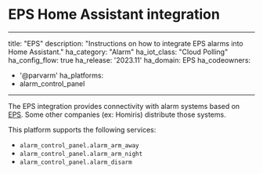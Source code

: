 # EPS Home Assistant integration

---
title: "EPS"
description: "Instructions on how to integrate EPS alarms into Home Assistant."
ha_category: "Alarm"
ha_iot_class: "Cloud Polling"
ha_config_flow: true
ha_release: '2023.11'
ha_domain: EPS
ha_codeowners:
  - '@parvarm'
ha_platforms:
  - alarm_control_panel
---

The EPS integration provides connectivity with alarm systems based on [EPS](https://www.eps.fr/). Some other companies (ex: Homiris) distribute those systems.

This platform supports the following services:

- `alarm_control_panel.alarm_arm_away`
- `alarm_control_panel.alarm_arm_night`
- `alarm_control_panel.alarm_disarm`

